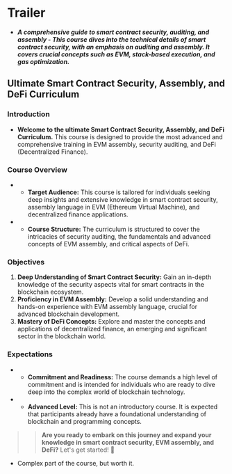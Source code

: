 # Trailer
- ***A comprehensive guide to smart contract security, auditing, and assembly - This course dives into the technical details of smart contract security, with an emphasis on auditing and assembly. It covers crucial concepts such as EVM, stack-based execution, and gas optimization.***

## Ultimate Smart Contract Security, Assembly, and DeFi Curriculum

### Introduction
- **Welcome to the ultimate Smart Contract Security, Assembly, and DeFi Curriculum.** This course is designed to provide the most advanced and comprehensive training in EVM assembly, security auditing, and DeFi (Decentralized Finance).

### Course Overview
- * **Target Audience:** This course is tailored for individuals seeking deep insights and extensive knowledge in smart contract security, assembly language in EVM (Ethereum Virtual Machine), and decentralized finance applications.
- * **Course Structure:** The curriculum is structured to cover the intricacies of security auditing, the fundamentals and advanced concepts of EVM assembly, and critical aspects of DeFi.

### Objectives
1. **Deep Understanding of Smart Contract Security:** Gain an in-depth knowledge of the security aspects vital for smart contracts in the blockchain ecosystem.
2. **Proficiency in EVM Assembly:** Develop a solid understanding and hands-on experience with EVM assembly language, crucial for advanced blockchain development.
3. **Mastery of DeFi Concepts:** Explore and master the concepts and applications of decentralized finance, an emerging and significant sector in the blockchain world.

### Expectations
- * **Commitment and Readiness:** The course demands a high level of commitment and is intended for individuals who are ready to dive deep into the complex world of blockchain technology.
- * **Advanced Level:** This is not an introductory course. It is expected that participants already have a foundational understanding of blockchain and programming concepts.

>> **Are you ready to embark on this journey and expand your knowledge in smart contract security, EVM assembly, and DeFi?** Let's get started! 🚀

- Complex part of the course, but worth it.